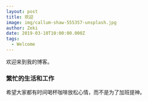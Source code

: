 ```yaml
---
layout: post
title: 欢迎
image: img/callum-shaw-555357-unsplash.jpg
author: Zeki
date: 2019-03-10T10:00:00.000Z
tags:
  - Welcome
---
```


欢迎来到我的博客。

### 繁忙的生活和工作

希望大家都有时间喝杯咖啡放松心情，而不是为了加班提神。
